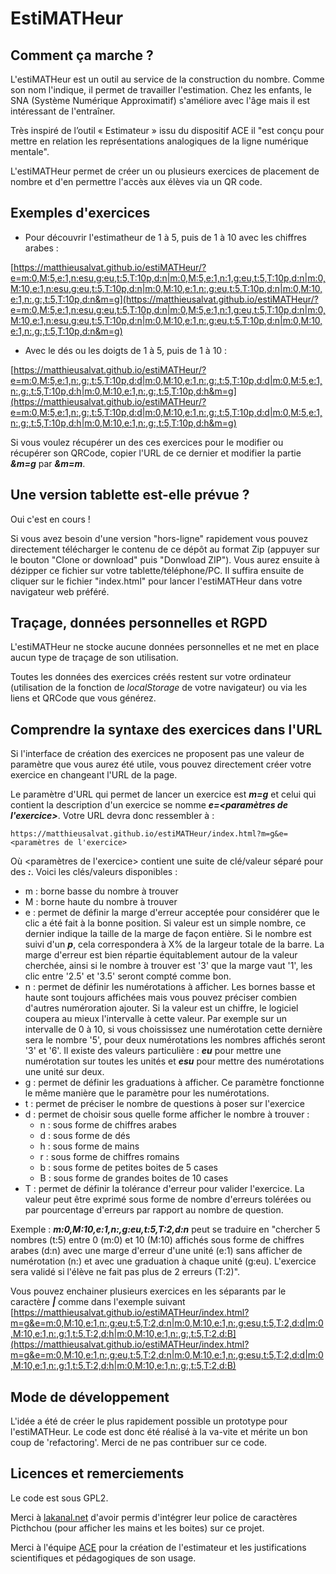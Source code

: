 # EstiMATHeur

## Comment ça marche ?

L'estiMATHeur est un outil au service de la construction du nombre. Comme son nom l'indique, il permet de travailler l'estimation. Chez les enfants, le SNA (Système Numérique Approximatif) s'améliore avec l'âge mais il est intéressant de l'entraîner.

Très inspiré de l’outil « Estimateur » issu du dispositif ACE il "est conçu pour mettre en relation les représentations analogiques de la ligne numérique mentale".

L'estiMATHeur permet de créer un ou plusieurs exercices de placement de nombre et d'en permettre l'accès aux élèves via un QR code.


## Exemples d'exercices

- Pour découvrir l'estimatheur de 1 à  5, puis de 1 à  10 avec les chiffres arabes :

[https://matthieusalvat.github.io/estiMATHeur/?e=m:0,M:5,e:1,n:esu,g:eu,t:5,T:10p,d:n|m:0,M:5,e:1,n:1,g:eu,t:5,T:10p,d:n|m:0,M:10,e:1,n:esu,g:eu,t:5,T:10p,d:n|m:0,M:10,e:1,n:,g:eu,t:5,T:10p,d:n|m:0,M:10,e:1,n:,g:,t:5,T:10p,d:n&m=g](https://matthieusalvat.github.io/estiMATHeur/?e=m:0,M:5,e:1,n:esu,g:eu,t:5,T:10p,d:n|m:0,M:5,e:1,n:1,g:eu,t:5,T:10p,d:n|m:0,M:10,e:1,n:esu,g:eu,t:5,T:10p,d:n|m:0,M:10,e:1,n:,g:eu,t:5,T:10p,d:n|m:0,M:10,e:1,n:,g:,t:5,T:10p,d:n&m=g)

- Avec le dés ou les doigts de 1 à  5, puis de 1 à  10 :

[https://matthieusalvat.github.io/estiMATHeur/?e=m:0,M:5,e:1,n:,g:,t:5,T:10p,d:d|m:0,M:10,e:1,n:,g:,t:5,T:10p,d:d|m:0,M:5,e:1,n:,g:,t:5,T:10p,d:h|m:0,M:10,e:1,n:,g:,t:5,T:10p,d:h&m=g](https://matthieusalvat.github.io/estiMATHeur/?e=m:0,M:5,e:1,n:,g:,t:5,T:10p,d:d|m:0,M:10,e:1,n:,g:,t:5,T:10p,d:d|m:0,M:5,e:1,n:,g:,t:5,T:10p,d:h|m:0,M:10,e:1,n:,g:,t:5,T:10p,d:h&m=g)

Si vous voulez récupérer un des ces exercices pour le modifier ou récupérer son QRCode, copier l'URL de ce dernier et modifier la partie ***&m=g*** par ***&m=m***.

## Une version tablette est-elle prévue ?

Oui c'est en cours !

Si vous avez besoin d'une version "hors-ligne" rapidement vous pouvez directement télécharger le contenu de ce dépôt au format Zip (appuyer sur le bouton "Clone or download" puis "Donwload ZIP"). Vous aurez ensuite à dézipper ce fichier sur votre tablette/téléphone/PC. Il suffira ensuite de cliquer sur le fichier "index.html" pour lancer l'estiMATHeur dans votre navigateur web préféré. 

## Traçage, données personnelles et RGPD

L'estiMATHeur ne stocke aucune données personnelles et ne met en place aucun type de traçage de son utilisation.

Toutes les données des exercices créés restent sur votre ordinateur (utilisation de la fonction de *localStorage* de votre navigateur) ou via les liens et QRCode que vous générez.

## Comprendre la syntaxe des exercices dans l'URL

Si l'interface de création des exercices ne proposent pas une valeur de paramètre que vous aurez été utile, vous pouvez directement créer votre exercice en changeant l'URL de la page.

Le paramètre d'URL qui permet de lancer un exercice est ***m=g*** et celui qui contient la description d'un exercice se nomme ***e=&lt;paramètres de l'exercice&gt;***. Votre URL devra donc ressembler à :
```
https://matthieusalvat.github.io/estiMATHeur/index.html?m=g&e=<paramètres de l'exercice>
```

Où &lt;paramètres de l'exercice&gt; contient une suite de clé/valeur séparé pour des ***:***. Voici les clés/valeurs disponibles :
- m : borne basse du nombre à trouver
- M : borne haute du nombre à trouver
- e : permet de définir la marge d'erreur acceptée pour considérer que le clic a été fait à la bonne position. Si valeur est un simple nombre, ce dernier indique la taille de la marge de façon entière. Si le nombre est suivi d'un ***p***, cela correspondera à X% de la largeur totale de la barre. La marge d'erreur est bien répartie équitablement autour de la valeur cherchée, ainsi si le nombre à trouver est '3' que la marge vaut '1', les clic entre '2.5' et '3.5' seront compté comme bon.
- n : permet de définir les numérotations à afficher. Les bornes basse et haute sont toujours affichées mais vous pouvez préciser combien d'autres numéroration ajouter. Si la valeur est un chiffre, le logiciel coupera au mieux l'intervalle à cette valeur. Par exemple sur un intervalle de 0 à 10, si vous choississez une numérotation cette dernière sera le nombre '5', pour deux numérotations les nombres affichés seront '3' et '6'. Il existe des valeurs particulière : ***eu*** pour mettre une numérotation sur toutes les unités et ***esu*** pour mettre des numérotations une unité sur deux.
- g : permet de définir les graduations  à afficher. Ce paramètre fonctionne le même manière que le paramètre pour les numérotations.
- t : permet de préciser le nombre de questions à poser sur l'exercice
- d : permet de choisir sous quelle forme afficher le nombre à trouver :
  - n : sous forme de chiffres arabes
  - d : sous forme de dés
  - h : sous forme de mains
  - r : sous forme de chiffres romains
  - b : sous forme de petites boites de 5 cases
  - B : sous forme de grandes boites de 10 cases
- T : permet de définir la tolérance d'erreur pour valider l'exercice. La valeur peut être exprimé sous forme de nombre d'erreurs tolérées ou par pourcentage d'erreurs par rapport au nombre de question.

Exemple : ***m:0,M:10,e:1,n:,g:eu,t:5,T:2,d:n*** peut se traduire en "chercher 5 nombres (t:5) entre 0 (m:0) et 10 (M:10) affichés sous forme de chiffres arabes (d:n) avec une marge d'erreur d'une unité (e:1) sans afficher de numérotation (n:) et avec une graduation à chaque unité (g:eu). L'exercice sera validé si l'élève ne fait pas plus de 2 erreurs (T:2)".

Vous pouvez enchainer plusieurs exercices en les séparants par le caractère ***|*** comme dans l'exemple suivant
[https://matthieusalvat.github.io/estiMATHeur/index.html?m=g&e=m:0,M:10,e:1,n:,g:eu,t:5,T:2,d:n|m:0,M:10,e:1,n:,g:esu,t:5,T:2,d:d|m:0,M:10,e:1,n:,g:1,t:5,T:2,d:h|m:0,M:10,e:1,n:,g:,t:5,T:2,d:B](https://matthieusalvat.github.io/estiMATHeur/index.html?m=g&e=m:0,M:10,e:1,n:,g:eu,t:5,T:2,d:n|m:0,M:10,e:1,n:,g:esu,t:5,T:2,d:d|m:0,M:10,e:1,n:,g:1,t:5,T:2,d:h|m:0,M:10,e:1,n:,g:,t:5,T:2,d:B)

## Mode de développement

L'idée a été de créer le plus rapidement possible un prototype pour l'estiMATHeur. Le code est donc été réalisé à la va-vite et mérite un bon coup de 'refactoring'. Merci de ne pas contribuer sur ce code.

## Licences et remerciements

Le code est sous GPL2.

Merci à [lakanal.net](https://lakanal.net/aide/pictchou.htm) d'avoir permis d'intégrer leur police de caractères Picthchou (pour afficher les mains et les boites) sur ce projet.

Merci à l'équipe [ACE](http://blog.espe-bretagne.fr/ace/) pour la création de l'estimateur et les justifications scientifiques et pédagogiques de son usage.
